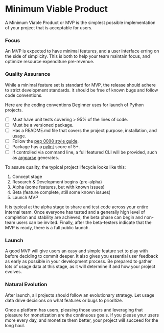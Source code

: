 # Minimum Viable Product

A Minimum Viable Product or MVP is the simplest possible implementation of your project that is acceptable for users.

### Focus
  
An MVP is expected to have minimal features, and a user interface erring on the side of simplicity. This is both to help your team maintain focus, and optimize resource expenditure pre-revenue.

### Quality Assurance

While a minimal feature set is standard for MVP, the release should adhere to strict development standards. It should be free of known bugs and follow code conventions.

Here are the coding conventions Deginner uses for launch of Python projects.

 + [ ] Must have unit tests covering > 95% of the lines of code.
 + [ ] Must be a versioned package.
 + [ ] Has a README.md file that covers the project purpose, installation, and usage.
 + [ ] Follow the [pep 0008 style guide](https://www.python.org/dev/peps/pep-0008/).
 + [ ] Package has a [pylint](http://www.pylint.org/) score of 5+.
 + [ ] If controlled via command line, a full featured CLI will be provided, such as [argparse](https://docs.python.org/2/howto/argparse.html) generates.

To assure quality, the typical project lifecycle looks like this:

1. Concept stage
2. Research & Development begins (pre-alpha)
3. Alpha (some features, but with known issues)
4. Beta (feature complete, still some known issues)
5. Launch MVP

It is typical at the alpha stage to share and test code across your entire internal team. Once everyone has tested and a generally high level of completion and stability are achieved, the beta phase can begin and non-team users can be invited. Finally, after the beta-testers indicate that the MVP is ready, there is a full public launch.

### Launch

A good MVP will give users an easy and simple feature set to play with before deciding to commit deeper. It also gives you essential user feedback as early as possible in your development process. Be prepared to gather lots of usage data at this stage, as it will determine if and how your project evolves.

### Natural Evolution

After launch, all projects should follow an evolutionary strategy. Let usage data drive decisions on what features or bugs to prioritize.

Once a platform has users, pleasing those users and leveraging that pleasure for monetization are the continuous goals. If you please your users more every day, and monetize them better, your project will succeed for the long haul.
